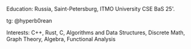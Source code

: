 Education: Russia, Saint-Petersburg, ITMO University CSE BaS 25'.

tg: @hyperb0rean

Interests: C++, Rust, C, Algorithms and Data Structures, Discrete Math, Graph Theory, Algebra, Functional Analysis
